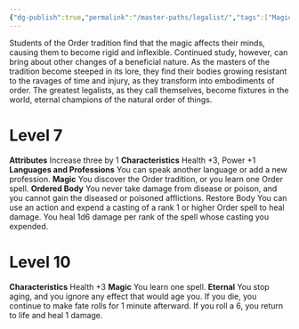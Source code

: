 ```yaml
---
{"dg-publish":true,"permalink":"/master-paths/legalist/","tags":["Magic"]}
---
```


Students of the Order tradition find that the magic affects their minds, causing them to become rigid and inflexible. Continued study, however, can bring about other changes of a beneficial nature. As the masters of the tradition become steeped in its lore, they find their bodies growing resistant to the ravages of time and injury, as they transform into embodiments of order. The greatest legalists, as they call themselves, become fixtures in the world, eternal champions of the natural order of things.
# Level 7
**Attributes** Increase three by 1
**Characteristics** Health +3, Power +1
**Languages and Professions** You can speak another language or add a new profession.
**Magic** You discover the Order tradition, or you learn one Order spell.
**Ordered Body** You never take damage from disease or poison, and you cannot gain the diseased or poisoned afflictions. Restore Body You can use an action and expend a casting of a rank 1 or higher Order spell to heal damage. You heal 1d6 damage per rank of the spell whose casting you expended.
# Level 10
**Characteristics** Health +3
**Magic** You learn one spell.
**Eternal** You stop aging, and you ignore any effect that would age you. If you die, you continue to make fate rolls for 1 minute afterward. If you roll a 6, you return to life and heal 1 damage.